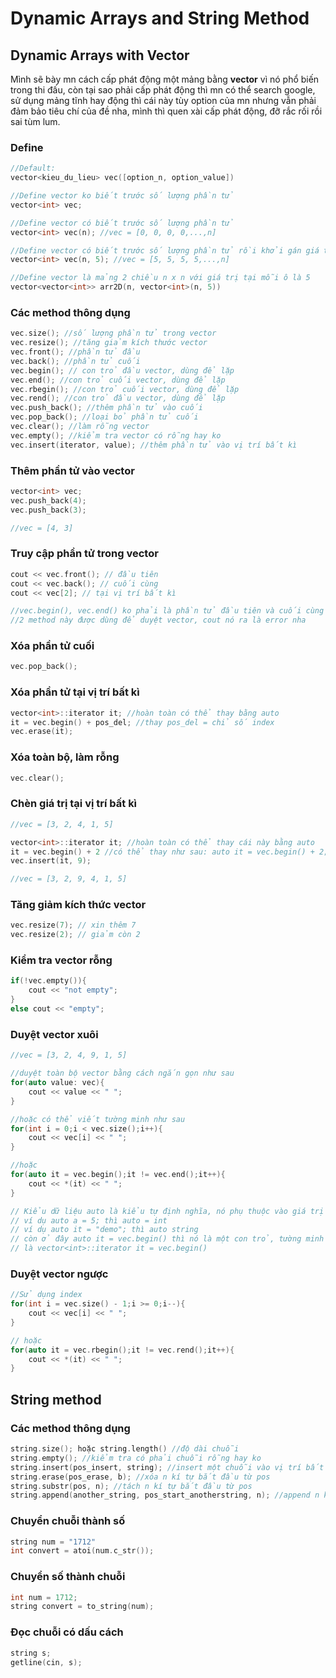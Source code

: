 # Dynamic Arrays and String Method
## Dynamic Arrays with Vector
Mình sẽ bày mn cách cấp phát động một mảng bằng **vector** vì nó phổ biến trong thi đấu, còn tại sao phải cấp phát động thì mn có thể search google, sử dụng mảng tĩnh hay động thì cái này tùy option của mn nhưng vẫn phải đảm bảo tiêu chí của đề nha, mình thì quen xài cấp phát động, đỡ rắc rối rồi sai tùm lum.

### Define
```c++
//Default: 
vector<kieu_du_lieu> vec([option_n, option_value])

//Define vector ko biết trước số lượng phần tử
vector<int> vec; 

//Define vector có biết trước số lượng phần tử
vector<int> vec(n); //vec = [0, 0, 0, 0,...,n]

//Define vector có biết trước số lượng phần tử rồi khởi gán giá trị luôn
vector<int> vec(n, 5); //vec = [5, 5, 5, 5,...,n]

//Define vector là mảng 2 chiều n x n với giá trị tại mỗi ô là 5 
vector<vector<int>> arr2D(n, vector<int>(n, 5))
```

### Các method thông dụng
```c++
vec.size(); //số lượng phần tử trong vector
vec.resize(); //tăng giảm kích thước vector
vec.front(); //phần tử đầu
vec.back(); //phần tử cuối
vec.begin(); // con trỏ đầu vector, dùng để lặp
vec.end(); //con trỏ cuối vector, dùng để lặp
vec.rbegin(); //con trỏ cuối vector, dùng để lặp
vec.rend(); //con trỏ đầu vector, dùng để lặp
vec.push_back(); //thêm phần tử vào cuối
vec.pop_back(); //loại bỏ phần tử cuối
vec.clear(); //làm rỗng vector
vec.empty(); //kiểm tra vector có rỗng hay ko
vec.insert(iterator, value); //thêm phần tử vào vị trí bất kì
```

### Thêm phần tử vào vector
```c++
vector<int> vec;
vec.push_back(4);
vec.push_back(3);

//vec = [4, 3]
```

### Truy cập phần tử trong vector
```c++
cout << vec.front(); // đầu tiên
cout << vec.back(); // cuối cùng
cout << vec[2]; // tại vị trí bất kì

//vec.begin(), vec.end() ko phải là phần tử đầu tiên và cuối cùng
//2 method này được dùng để duyệt vector, cout nó ra là error nha
```

### Xóa phần tử cuối
```c++
vec.pop_back();
```

### Xóa phần tử tại vị trí bất kì
```c++
vector<int>::iterator it; //hoàn toàn có thể thay bằng auto
it = vec.begin() + pos_del; //thay pos_del = chỉ số index
vec.erase(it);
```

### Xóa toàn bộ, làm rỗng
```c++
vec.clear();
```

### Chèn giá trị tại vị trí bất kì
```c++
//vec = [3, 2, 4, 1, 5]

vector<int>::iterator it; //hoàn toàn có thể thay cái này bằng auto
it = vec.begin() + 2 //có thể thay như sau: auto it = vec.begin() + 2;
vec.insert(it, 9);

//vec = [3, 2, 9, 4, 1, 5]

```

### Tăng giảm kích thức vector
```c++
vec.resize(7); // xin thêm 7
vec.resize(2); // giảm còn 2
```

### Kiểm tra vector rỗng
```c++
if(!vec.empty()){
	cout << "not empty";
}
else cout << "empty";
```

### Duyệt vector xuôi
```c++
//vec = [3, 2, 4, 9, 1, 5]

//duyệt toàn bộ vector bằng cách ngắn gọn như sau
for(auto value: vec){
	cout << value << " ";
}

//hoặc có thể viết tường minh như sau
for(int i = 0;i < vec.size();i++){
	cout << vec[i] << " ";
}

//hoặc
for(auto it = vec.begin();it != vec.end();it++){
	cout << *(it) << " ";
}

// Kiểu dữ liệu auto là kiểu tự định nghĩa, nó phụ thuộc vào giá trị gán
// ví dụ auto a = 5; thì auto = int
// ví dụ auto it = "demo"; thì auto string
// còn ở đây auto it = vec.begin() thì nó là một con trỏ, tường minh của nó sẽ
// là vector<int>::iterator it = vec.begin()
```

### Duyệt vector ngược
```c++
//Sử dụng index
for(int i = vec.size() - 1;i >= 0;i--){
	cout << vec[i] << " ";
}

// hoặc
for(auto it = vec.rbegin();it != vec.rend();it++){
	cout << *(it) << " ";
}
```

## String method
### Các method thông dụng
```c++
string.size(); hoặc string.length() //độ dài chuỗi
string.empty(); //kiểm tra có phải chuỗi rỗng hay ko
string.insert(pos_insert, string); //insert một chuỗi vào vị trí bất kì
string.erase(pos_erase, b); //xóa n kí tự bắt đầu từ pos
string.substr(pos, n); //tách n kí tự bắt đầu từ pos
string.append(another_string, pos_start_anotherstring, n); //append n kí tự
```

### Chuyển chuỗi thành số
```c++
string num = "1712"
int convert = atoi(num.c_str());
```

### Chuyển số thành chuỗi
```c++
int num = 1712;
string convert = to_string(num);
```

### Đọc chuỗi có dấu cách
```c++
string s;
getline(cin, s);
```